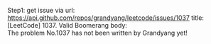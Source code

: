 Step1: get issue via url: https://api.github.com/repos/grandyang/leetcode/issues/1037 
 title:[LeetCode] 1037. Valid Boomerang 
 body:  
 The problem No.1037 has not been written by Grandyang yet!